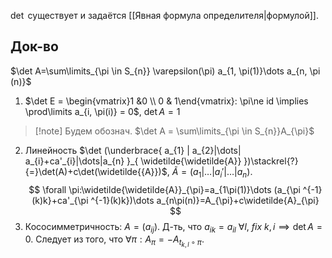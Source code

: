 $\det$ существует и задаётся [[Явная формула определителя|формулой]].
## Док-во

$\det A=\sum\limits_{\pi \in S_{n}} \varepsilon(\pi) a_{1, \pi(1)}\dots a_{n, \pi (n)}$

1. $\det E = \begin{vmatrix}1 &0 \\ 0 & 1\end{vmatrix}: \pi\ne id \implies \prod\limits a_{i, \pi(i)} = 0$, $\det A = 1$
>[!note] Будем обознач. $\det A = \sum\limits_{\pi \in S_{n}}A_{\pi}$
2. Линейность $\det (\underbrace{ a_{1} | a_{2}|\dots| a_{i}+ca'_{i}|\dots|a_{n} }_{ \widetilde{\widetilde{A}} })\stackrel{?}{=}\det(A)+c\det(\widetilde{{A}})$, $\widetilde{A}=(a_{1}|\dots|a_{i}'|\dots|a_{n})$.
$$
\forall \pi:\widetilde{\widetilde{A}}_{\pi}=a_{1\pi(1)}\dots (a_{\pi ^{-1}(k)k}+ca'_{\pi ^{-1}(k)k})\dots a_{n\pi(n)}=A_{\pi}+c\widetilde{A}_{\pi}
$$
3. Кососимметричность: $A=(a_{ij})$. Д-ть, что $a_{ik}=a_{il}\ \forall l,\ fix\ k, i\implies \det A = 0$.
Следует из того, что $\forall \pi: A_{\pi} = -A_{t_{k, l}\circ \pi}$. 